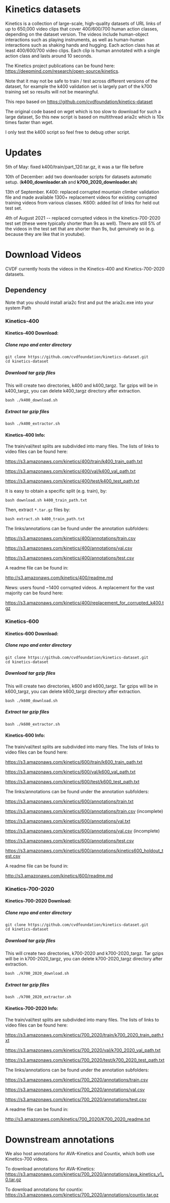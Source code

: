# Kinetics datasets

Kinetics is a collection of large-scale, high-quality datasets of URL links of up to 650,000 video clips that cover 400/600/700 human action classes, depending on the dataset version. The videos include human-object interactions such as playing instruments, as well as human-human interactions such as shaking hands and hugging. Each action class has at least 400/600/700 video clips. Each clip is human annotated with a single action class and lasts around 10 seconds.

The Kinetics project publications can be found here: https://deepmind.com/research/open-source/kinetics.

Note that it may not be safe to train / test across different versions of the dataset, for example the k400 validation set is largely part of the k700 training set so results will not be meaningful.



This repo based on https://github.com/cvdfoundation/kinetics-dataset

The original code based on wget which is too slow to download for  such a large dataset, So this new script is based on multithread aria2c which is 10x times faster than wget.

I only test the k400 script so feel free to debug other script.

# Updates

5th of May: fixed k400/train/part_120.tar.gz, it was a tar file before

10th of December: add two downloader scripts for datasets automatic setup. (**k400_downloader.sh** and **k700_2020_downloader.sh**)

13th of September. K400: replaced corrupted mountain climber validation file and made available 1300+ replacement videos for existing corrupted training videos from various classes. K600: added list of links for held out test set.

4th of August 2021 -- replaced corrupted videos in the kinetics-700-2020 test set (these were typically shorter than 9s as well). There are still 5% of the videos in the test set that are shorter than 9s, but genuinely so (e.g. because they are like that in youtube). 

# Download Videos

CVDF currently hosts the videos in the Kinetics-400 and Kinetics-700-2020 datasets.

## Dependency

Note that you should install aria2c first and put the aria2c.exe into your system Path

### Kinetics-400

#### Kinetics-400 Download:

##### Clone repo and enter directory
```
git clone https://github.com/cvdfoundation/kinetics-dataset.git
cd kinetics-dataset
```

##### Download tar gzip files
This will create two directories, k400 and k400_targz. Tar gzips will be in k400_targz, you can delete k400_targz directory after extraction.
```
bash ./k400_download.sh
```

##### Extract tar gzip files
```
bash ./k400_extractor.sh
```

#### Kinetics-400 Info:
The train/val/test splits are subdivided into many files. The lists of links to video files can be found here:

https://s3.amazonaws.com/kinetics/400/train/k400_train_path.txt

https://s3.amazonaws.com/kinetics/400/val/k400_val_path.txt

https://s3.amazonaws.com/kinetics/400/test/k400_test_path.txt

It is easy to obtain a specific split (e.g. train), by:
```
bash download.sh k400_train_path.txt
```
Then, extract `*.tar.gz` files by:
```
bash extract.sh k400_train_path.txt
```

The links/annotations can be found under the annotation subfolders:

https://s3.amazonaws.com/kinetics/400/annotations/train.csv

https://s3.amazonaws.com/kinetics/400/annotations/val.csv

https://s3.amazonaws.com/kinetics/400/annotations/test.csv

A readme file can be found in:

http://s3.amazonaws.com/kinetics/400/readme.md

News: users found \~1400 corrupted videos. A replacement for the vast majority can be found here: 

https://s3.amazonaws.com/kinetics/400/replacement_for_corrupted_k400.tgz 

### Kinetics-600

#### Kinetics-600 Download:

##### Clone repo and enter directory
```
git clone https://github.com/cvdfoundation/kinetics-dataset.git
cd kinetics-dataset
```

##### Download tar gzip files
This will create two directories, k600 and k600_targz. Tar gzips will be in k600_targz, you can delete k600_targz directory after extraction.
```
bash ./k600_download.sh
```

##### Extract tar gzip files
```
bash ./k600_extractor.sh
```

#### Kinetics-600 Info:
The train/val/test splits are subdivided into many files. The lists of links to video files can be found here:

https://s3.amazonaws.com/kinetics/600/train/k600_train_path.txt

https://s3.amazonaws.com/kinetics/600/val/k600_val_path.txt

https://s3.amazonaws.com/kinetics/600/test/k600_test_path.txt

The links/annotations can be found under the annotation subfolders:

https://s3.amazonaws.com/kinetics/600/annotations/train.txt 

https://s3.amazonaws.com/kinetics/600/annotations/train.csv (incomplete) 

https://s3.amazonaws.com/kinetics/600/annotations/val.txt

https://s3.amazonaws.com/kinetics/600/annotations/val.csv (incomplete)

https://s3.amazonaws.com/kinetics/600/annotations/test.csv

https://s3.amazonaws.com/kinetics/600/annotations/kinetics600_holdout_test.csv

A readme file can be found in:

http://s3.amazonaws.com/kinetics/600/readme.md


### Kinetics-700-2020

#### Kinetics-700-2020 Download:

##### Clone repo and enter directory
```
git clone https://github.com/cvdfoundation/kinetics-dataset.git
cd kinetics-dataset
```

##### Download tar gzip files
This will create two directories, k700-2020 and k700-2020_targz. Tar gzips will be in k700-2020_targz, you can delete k700-2020_targz directory after extraction.
```
bash ./k700_2020_download.sh
```

##### Extract tar gzip files
```
bash ./k700_2020_extractor.sh
```

#### Kinetics-700-2020 Info:
The train/val/test splits are subdivided into many files. The lists of links to video files can be found here:

https://s3.amazonaws.com/kinetics/700_2020/train/k700_2020_train_path.txt

https://s3.amazonaws.com/kinetics/700_2020/val/k700_2020_val_path.txt

https://s3.amazonaws.com/kinetics/700_2020/test/k700_2020_test_path.txt

The links/annotations can be found under the annotation subfolders:

https://s3.amazonaws.com/kinetics/700_2020/annotations/train.csv

https://s3.amazonaws.com/kinetics/700_2020/annotations/val.csv

https://s3.amazonaws.com/kinetics/700_2020/annotations/test.csv

A readme file can be found in:

http://s3.amazonaws.com/kinetics/700_2020/K700_2020_readme.txt

# Downstream annotations

We also host annotations for AVA-Kinetics and Countix, which both use Kinetics-700 videos. 

To download annotations for AVA-Kinetics:
https://s3.amazonaws.com/kinetics/700_2020/annotations/ava_kinetics_v1_0.tar.gz

To download annotations for countix:
https://s3.amazonaws.com/kinetics/700_2020/annotations/countix.tar.gz


